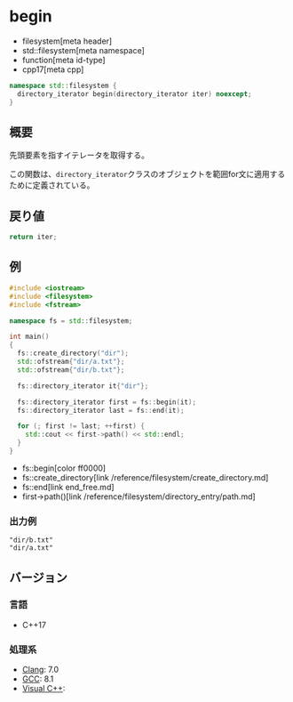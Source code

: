 # begin
* filesystem[meta header]
* std::filesystem[meta namespace]
* function[meta id-type]
* cpp17[meta cpp]

```cpp
namespace std::filesystem {
  directory_iterator begin(directory_iterator iter) noexcept;
}
```

## 概要
先頭要素を指すイテレータを取得する。

この関数は、`directory_iterator`クラスのオブジェクトを範囲for文に適用するために定義されている。


## 戻り値
```cpp
return iter;
```


## 例
```cpp example
#include <iostream>
#include <filesystem>
#include <fstream>

namespace fs = std::filesystem;

int main()
{
  fs::create_directory("dir");
  std::ofstream{"dir/a.txt"};
  std::ofstream{"dir/b.txt"};

  fs::directory_iterator it{"dir"};

  fs::directory_iterator first = fs::begin(it);
  fs::directory_iterator last = fs::end(it);

  for (; first != last; ++first) {
    std::cout << first->path() << std::endl;
  }
}
```
* fs::begin[color ff0000]
* fs::create_directory[link /reference/filesystem/create_directory.md]
* fs::end[link end_free.md]
* first->path()[link /reference/filesystem/directory_entry/path.md]

### 出力例
```
"dir/b.txt"
"dir/a.txt"
```

## バージョン
### 言語
- C++17

### 処理系
- [Clang](/implementation.md#clang): 7.0
- [GCC](/implementation.md#gcc): 8.1
- [Visual C++](/implementation.md#visual_cpp):
